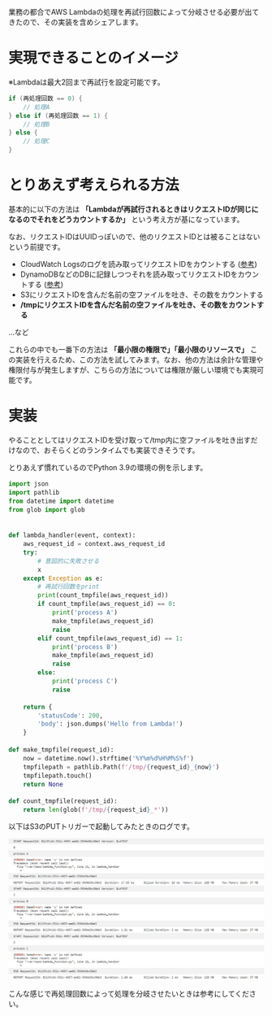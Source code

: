 <!--
title:   AWS Lambdaの再試行回数によって処理を分岐させる方法
tags:    AWS,lambda
id:      14a5573252fd4092e3c2
private: false
-->

業務の都合でAWS Lambdaの処理を再試行回数によって分岐させる必要が出てきたので、その実装を含めシェアします。

# 実現できることのイメージ
※Lambdaは最大2回まで再試行を設定可能です。

```Java
if (再処理回数 == 0) {
    // 処理A
} else if (再処理回数 == 1) {
    // 処理B
} else {
    // 処理C
}
```

# とりあえず考えられる方法
基本的に以下の方法は **「Lambdaが再試行されるときはリクエストIDが同じになるのでそれをどうカウントするか」** という考え方が基になっています。

なお、リクエストIDはUUIDっぽいので、他のリクエストIDとは被ることはないという前提です。

- CloudWatch Logsのログを読み取ってリクエストIDをカウントする ([参考](https://zenn.dev/shimo_s3/articles/c2895880138d19))
- DynamoDBなどのDBに記録しつつそれを読み取ってリクエストIDをカウントする ([参考](https://zenn.dev/shimo_s3/articles/c2895880138d19))
- S3にリクエストIDを含んだ名前の空ファイルを吐き、その数をカウントする
- **/tmpにリクエストIDを含んだ名前の空ファイルを吐き、その数をカウントする**

...など

これらの中でも一番下の方法は **「最小限の権限で」「最小限のリソースで」** この実装を行えるため、この方法を試してみます。なお、他の方法は余計な管理や権限付与が発生しますが、こちらの方法については権限が厳しい環境でも実現可能です。

# 実装
やることとしてはリクエストIDを受け取って/tmp内に空ファイルを吐き出すだけなので、おそらくどのランタイムでも実装できそうです。

とりあえず慣れているのでPython 3.9の環境の例を示します。

```Python
import json
import pathlib
from datetime import datetime
from glob import glob


def lambda_handler(event, context):
    aws_request_id = context.aws_request_id
    try:
        # 意図的に失敗させる
        x
    except Exception as e:
        # 再試行回数をprint
        print(count_tmpfile(aws_request_id))
        if count_tmpfile(aws_request_id) == 0:
            print('process A')
            make_tmpfile(aws_request_id)
            raise
        elif count_tmpfile(aws_request_id) == 1:
            print('process B')
            make_tmpfile(aws_request_id)
            raise
        else:
            print('process C')
            raise

    return {
        'statusCode': 200,
        'body': json.dumps('Hello from Lambda!')
    }

def make_tmpfile(request_id):
    now = datetime.now().strftime('%Y%m%d%H%M%S%f')
    tmpfilepath = pathlib.Path(f'/tmp/{request_id}_{now}')
    tmpfilepath.touch()
    return None

def count_tmpfile(request_id):
    return len(glob(f'/tmp/{request_id}_*'))
```

以下はS3のPUTトリガーで起動してみたときのログです。

![log](WS000031.JPG)

こんな感じで再処理回数によって処理を分岐させたいときは参考にしてください。